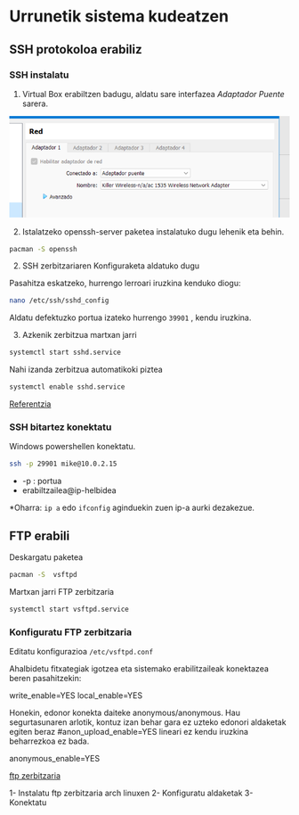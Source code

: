 # Urrunetik sistema kudeatzen

## SSH protokoloa erabiliz

### SSH instalatu

1. Virtual Box erabiltzen badugu, aldatu sare interfazea *Adaptador Puente* sarera.

![alt text](image-5.png)

2. Istalatzeko openssh-server paketea instalatuko dugu lehenik eta behin.

```bash
pacman -S openssh
```

2. SSH zerbitzariaren Konfiguraketa aldatuko dugu

Pasahitza eskatzeko, hurrengo lerroari iruzkina kenduko diogu:
```bash
nano /etc/ssh/sshd_config
```

Aldatu defektuzko portua izateko hurrengo `39901` , kendu iruzkina.

3. Azkenik zerbitzua martxan jarri

```bash
systemctl start sshd.service
```

Nahi izanda zerbitzua automatikoki piztea 

```bash
systemctl enable sshd.service
```

[Referentzia](https://wiki.archlinux.org/title/OpenSSH)
### SSH bitartez konektatu

Windows powershellen konektatu.

```bash
ssh -p 29901 mike@10.0.2.15
```
- -p : portua 
- erabiltzailea@ip-helbidea

*Oharra: `ip a` edo `ifconfig` aginduekin zuen ip-a aurki dezakezue.

## FTP erabili

Deskargatu paketea

```bash
pacman -S  vsftpd
```
Martxan jarri FTP zerbitzaria

```bash
systemctl start vsftpd.service
```
### Konfiguratu FTP zerbitzaria

Editatu konfigurazioa `/etc/vsftpd.conf`

Ahalbidetu fitxategiak igotzea eta sistemako erabilitzaileak konektazea beren pasahitzekin:

write_enable=YES
local_enable=YES

Honekin, edonor konekta daiteke anonymous/anonymous. Hau segurtasunaren arlotik, kontuz izan behar gara ez uzteko edonori aldaketak egiten beraz 
#anon_upload_enable=YES lineari ez kendu iruzkina beharrezkoa ez bada.

anonymous_enable=YES

[ftp zerbitzaria](https://wiki.archlinux.org/title/Very_Secure_FTP_Daemon)

1- Instalatu ftp zerbitzaria arch linuxen
2- Konfiguratu aldaketak
3- Konektatu
